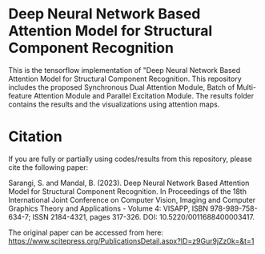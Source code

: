 # Deep Neural Network Based Attention Model for Structural Component Recognition

This is the tensorflow implementation of "Deep Neural Network Based Attention Model for Structural Component Recognition. This repository includes the proposed Synchronous Dual Attention Module, Batch of Multi-feature Attention Module and Parallel Excitation Module. The results folder contains the results and the visualizations using attention maps.

# Citation

If you are fully or partially using codes/results from this repository, please cite the following paper:

Sarangi, S. and Mandal, B. (2023). Deep Neural Network Based Attention Model for Structural Component Recognition. In Proceedings of the 18th International Joint Conference on Computer Vision, Imaging and Computer Graphics Theory and Applications - Volume 4: VISAPP, ISBN 978-989-758-634-7; ISSN 2184-4321, pages 317-326. DOI: 10.5220/0011688400003417.

The original paper can be accessed from here: https://www.scitepress.org/PublicationsDetail.aspx?ID=z9Gur9jZz0k=&t=1
